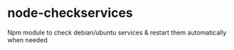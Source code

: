 # node-checkservices
Npm module to check debian/ubuntu services  &amp; restart them automatically when needed
